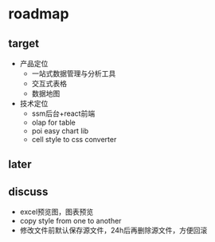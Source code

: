 # roadmap 


## target 
- 产品定位
    - 一站式数据管理与分析工具
    - 交互式表格
    - 数据地图
- 技术定位
    - ssm后台+react前端
    - olap for table
    - poi easy chart lib
    - cell style to css converter
    
## later


## discuss

- excel预览图，图表预览
- copy style from one to another
- 修改文件前默认保存源文件，24h后再删除源文件，方便回滚
